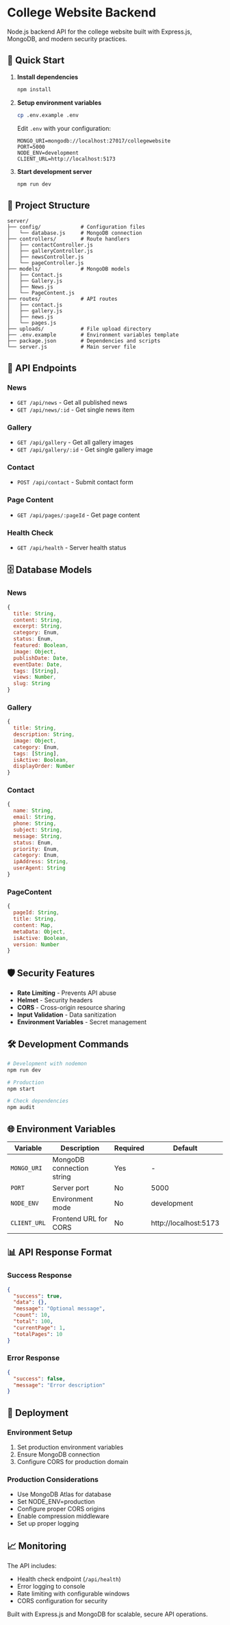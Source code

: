 # College Website Backend

Node.js backend API for the college website built with Express.js, MongoDB, and modern security practices.

## 🚀 Quick Start

1. **Install dependencies**

   ```bash
   npm install
   ```

2. **Setup environment variables**

   ```bash
   cp .env.example .env
   ```

   Edit `.env` with your configuration:

   ```env
   MONGO_URI=mongodb://localhost:27017/collegewebsite
   PORT=5000
   NODE_ENV=development
   CLIENT_URL=http://localhost:5173
   ```

3. **Start development server**
   ```bash
   npm run dev
   ```

## 📁 Project Structure

```
server/
├── config/             # Configuration files
│   └── database.js     # MongoDB connection
├── controllers/        # Route handlers
│   ├── contactController.js
│   ├── galleryController.js
│   ├── newsController.js
│   └── pageController.js
├── models/             # MongoDB models
│   ├── Contact.js
│   ├── Gallery.js
│   ├── News.js
│   └── PageContent.js
├── routes/             # API routes
│   ├── contact.js
│   ├── gallery.js
│   ├── news.js
│   └── pages.js
├── uploads/            # File upload directory
├── .env.example        # Environment variables template
├── package.json        # Dependencies and scripts
└── server.js           # Main server file
```

## 🔌 API Endpoints

### News

- `GET /api/news` - Get all published news
- `GET /api/news/:id` - Get single news item

### Gallery

- `GET /api/gallery` - Get all gallery images
- `GET /api/gallery/:id` - Get single gallery image

### Contact

- `POST /api/contact` - Submit contact form

### Page Content

- `GET /api/pages/:pageId` - Get page content

### Health Check

- `GET /api/health` - Server health status

## 🗄️ Database Models

### News

```javascript
{
  title: String,
  content: String,
  excerpt: String,
  category: Enum,
  status: Enum,
  featured: Boolean,
  image: Object,
  publishDate: Date,
  eventDate: Date,
  tags: [String],
  views: Number,
  slug: String
}
```

### Gallery

```javascript
{
  title: String,
  description: String,
  image: Object,
  category: Enum,
  tags: [String],
  isActive: Boolean,
  displayOrder: Number
}
```

### Contact

```javascript
{
  name: String,
  email: String,
  phone: String,
  subject: String,
  message: String,
  status: Enum,
  priority: Enum,
  category: Enum,
  ipAddress: String,
  userAgent: String
}
```

### PageContent

```javascript
{
  pageId: String,
  title: String,
  content: Map,
  metaData: Object,
  isActive: Boolean,
  version: Number
}
```

## 🛡️ Security Features

- **Rate Limiting** - Prevents API abuse
- **Helmet** - Security headers
- **CORS** - Cross-origin resource sharing
- **Input Validation** - Data sanitization
- **Environment Variables** - Secret management

## 🛠️ Development Commands

```bash
# Development with nodemon
npm run dev

# Production
npm start

# Check dependencies
npm audit
```

## 🌐 Environment Variables

| Variable     | Description               | Required | Default               |
| ------------ | ------------------------- | -------- | --------------------- |
| `MONGO_URI`  | MongoDB connection string | Yes      | -                     |
| `PORT`       | Server port               | No       | 5000                  |
| `NODE_ENV`   | Environment mode          | No       | development           |
| `CLIENT_URL` | Frontend URL for CORS     | No       | http://localhost:5173 |

## 📊 API Response Format

### Success Response

```json
{
  "success": true,
  "data": {},
  "message": "Optional message",
  "count": 10,
  "total": 100,
  "currentPage": 1,
  "totalPages": 10
}
```

### Error Response

```json
{
  "success": false,
  "message": "Error description"
}
```

## 🚀 Deployment

### Environment Setup

1. Set production environment variables
2. Ensure MongoDB connection
3. Configure CORS for production domain

### Production Considerations

- Use MongoDB Atlas for database
- Set NODE_ENV=production
- Configure proper CORS origins
- Enable compression middleware
- Set up proper logging

## 📈 Monitoring

The API includes:

- Health check endpoint (`/api/health`)
- Error logging to console
- Rate limiting with configurable windows
- CORS configuration for security

Built with Express.js and MongoDB for scalable, secure API operations.

